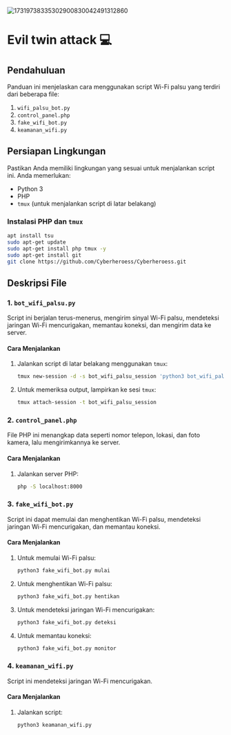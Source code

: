 ![17319738335302900830042491312860](https://github.com/user-attachments/assets/abba24f5-30d4-4936-8b80-ecf99c0bf8c8)
# Evil twin attack 💻

## Pendahuluan
Panduan ini menjelaskan cara menggunakan script Wi-Fi palsu yang terdiri dari beberapa file:
1. `wifi_palsu_bot.py`
2. `control_panel.php`
3. `fake_wifi_bot.py`
4. `keamanan_wifi.py`

## Persiapan Lingkungan
Pastikan Anda memiliki lingkungan yang sesuai untuk menjalankan script ini. Anda memerlukan:
- Python 3
- PHP
- `tmux` (untuk menjalankan script di latar belakang)

### Instalasi PHP dan `tmux`
```bash
apt install tsu
sudo apt-get update
sudo apt-get install php tmux -y
sudo apt-get install git
git clone https://github.com/Cyberheroess/Cyberheroess.git
```

## Deskripsi File

### 1. `bot_wifi_palsu.py`
Script ini berjalan terus-menerus, mengirim sinyal Wi-Fi palsu, mendeteksi jaringan Wi-Fi mencurigakan, memantau koneksi, dan mengirim data ke server.

#### Cara Menjalankan
1. Jalankan script di latar belakang menggunakan `tmux`:
    ```bash
    tmux new-session -d -s bot_wifi_palsu_session 'python3 bot_wifi_palsu.py'
    ```

2. Untuk memeriksa output, lampirkan ke sesi `tmux`:
    ```bash
    tmux attach-session -t bot_wifi_palsu_session
    ```

### 2. `control_panel.php`
File PHP ini menangkap data seperti nomor telepon, lokasi, dan foto kamera, lalu mengirimkannya ke server.

#### Cara Menjalankan
1. Jalankan server PHP:
    ```bash
    php -S localhost:8000
    ```

### 3. `fake_wifi_bot.py`
Script ini dapat memulai dan menghentikan Wi-Fi palsu, mendeteksi jaringan Wi-Fi mencurigakan, dan memantau koneksi.

#### Cara Menjalankan
1. Untuk memulai Wi-Fi palsu:
    ```bash
    python3 fake_wifi_bot.py mulai
    ```

2. Untuk menghentikan Wi-Fi palsu:
    ```bash
    python3 fake_wifi_bot.py hentikan
    ```

3. Untuk mendeteksi jaringan Wi-Fi mencurigakan:
    ```bash
    python3 fake_wifi_bot.py deteksi
    ```

4. Untuk memantau koneksi:
    ```bash
    python3 fake_wifi_bot.py monitor
    ```

### 4. `keamanan_wifi.py`
Script ini mendeteksi jaringan Wi-Fi mencurigakan.

#### Cara Menjalankan
1. Jalankan script:
    ```bash
    python3 keamanan_wifi.py
    ```
